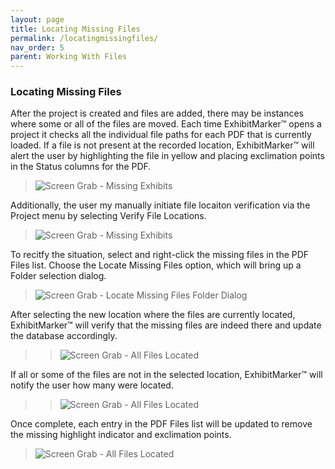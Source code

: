 ```yaml
---
layout: page
title: Locating Missing Files
permalink: /locatingmissingfiles/
nav_order: 5
parent: Working With Files
---
```


### Locating Missing Files

After the project is created and files are added, there may be instances where some or all of the files are moved.  Each time ExhibitMarker&trade; opens a project it checks all the individual file paths for each PDF that is currently loaded.  If a file is not present at the recorded location, ExhibitMarker&trade; will alert the user by highlighting the file in yellow and placing exclimation points in the Status columns for the PDF.

> ![Screen Grab - Missing Exhibits](../assets/working_with_files_assets/working_with_files_locatingmissing_01_lostpdfs.png)

Additionally, the user my manually initiate file locaiton verification via the Project menu by selecting Verify File Locations.

> ![Screen Grab - Missing Exhibits](../assets/working_with_files_assets/working_with_files_locatingmissing_06_projectmenuverifylocations.png)

To recitfy the situation, select and right-click the missing files in the PDF Files list.  Choose the Locate Missing Files option, which will bring up a Folder selection dialog.

> ![Screen Grab - Locate Missing Files Folder Dialog](../assets/working_with_files_assets/working_with_files_locatingmissing_03_selectnewlocationfolder.png)

After selecting the new location where the files are currently located, ExhibitMarker&trade; will verify that the missing files are indeed there and update the database accordingly.

> > ![Screen Grab - All Files Located](../assets/working_with_files_assets/working_with_files_locatingmissing_04_allfileslocatedmessage.png)

If all or some of the files are not in the selected location, ExhibitMarker&trade; will notify the user how many were located.

> > ![Screen Grab - All Files Located](../assets/working_with_files_assets/working_with_files_locatingmissing_05_somefileslocated.png)

Once complete, each entry in the PDF Files list will be updated to remove the missing highlight indicator and exclimation points.

> ![Screen Grab - All Files Located](../assets/working_with_files_assets/working_with_files_locatingmissing_07_foundpdfs.png)